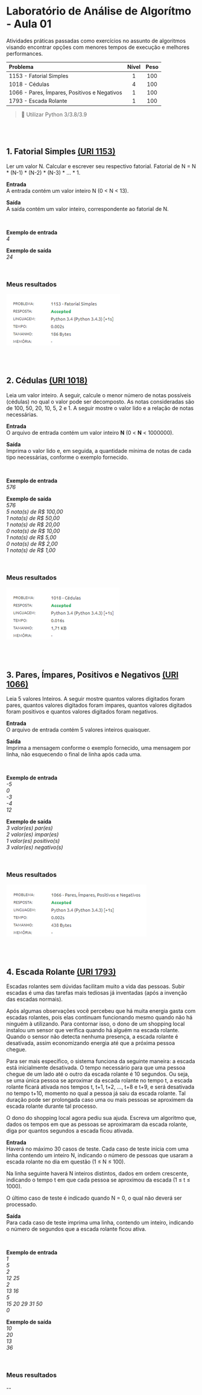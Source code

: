 # Laboratório de Análise de Algorítmo - Aula 01

Atividades práticas passadas como exercícios no assunto de algoritmos visando encontrar opções com menores tempos de execução e melhores performances.

<center>

| Problema                                     | Nível | Peso |
| :------------------------------------------- | :---: | :--: |
| 1153 - Fatorial Simples                      |   1   | 100  |
| 1018 - Cédulas                               |   4   | 100  |
| 1066 - Pares, Ímpares, Positivos e Negativos |   1   | 100  |
| 1793 - Escada Rolante                        |   1   | 100  |

</center>

> 🐍 Utilizar Python 3/3.8/3.9


<br><br>

## 1. Fatorial Simples [(URI 1153)](https://www.beecrowd.com.br/judge/pt/problems/view/1153)
Ler um valor N. Calcular e escrever seu respectivo fatorial. Fatorial de N = N * (N-1) * (N-2) * (N-3) * ... * 1.

**Entrada**  
A entrada contém um valor inteiro N (0 < N < 13).

**Saída**  
A saída contém um valor inteiro, correspondente ao fatorial de N.

<br>

**Exemplo de entrada**  
*4*

**Exemplo de saída**  
*24*

<br>

### Meus resultados

![Results](/doc/result_class-1_ex1.png)


<br><br>

## 2. Cédulas [(URI 1018)](https://www.beecrowd.com.br/judge/pt/problems/view/1018)  
Leia um valor inteiro. A seguir, calcule o menor número de notas possíveis (cédulas) no qual o valor pode ser decomposto. As notas consideradas são de 100, 50, 20, 10, 5, 2 e 1. A seguir mostre o valor lido e a relação de notas necessárias.

**Entrada**  
O arquivo de entrada contém um valor inteiro **N** (0 < **N** < 1000000).

**Saída**  
Imprima o valor lido e, em seguida, a quantidade mínima de notas de cada tipo necessárias, conforme o exemplo fornecido.  

<br>

**Exemplo de entrada**  
*576*

**Exemplo de saída**  
*576*  
*5 nota(s) de R$ 100,00*  
*1 nota(s) de R$ 50,00*  
*1 nota(s) de R$ 20,00*  
*0 nota(s) de R$ 10,00*  
*1 nota(s) de R$ 5,00*  
*0 nota(s) de R$ 2,00*  
*1 nota(s) de R$ 1,00*  

<br>

### Meus resultados

![Results](/doc/result_class-1_ex2.png)


<br><br>

## 3. Pares, Ímpares, Positivos e Negativos [(URI 1066)](https://www.beecrowd.com.br/judge/pt/problems/view/1066)
Leia 5 valores Inteiros. A seguir mostre quantos valores digitados foram pares, quantos valores digitados foram ímpares, quantos valores digitados foram positivos e quantos valores digitados foram negativos.

**Entrada**  
O arquivo de entrada contém 5 valores inteiros quaisquer.

**Saída**  
Imprima a mensagem conforme o exemplo fornecido, uma mensagem por linha, não esquecendo o final de linha após cada uma.

<br>

**Exemplo de entrada**  
*-5*  
*0*  
*-3*  
*-4*  
*12*  

**Exemplo de saída**  
*3 valor(es) par(es)*   
*2 valor(es) impar(es)*   
*1 valor(es) positivo(s)*   
*3 valor(es) negativo(s)*   

<br>

### Meus resultados

![Results](/doc/result_class-1_ex3.png)


<br><br>

## 4. Escada Rolante [(URI 1793)](https://www.beecrowd.com.br/judge/pt/problems/view/1793)
Escadas rolantes sem dúvidas facilitam muito a vida das pessoas. Subir escadas é uma das tarefas mais tediosas já inventadas (após a invenção das escadas normais).  

Após algumas observações você percebeu que há muita energia gasta com escadas rolantes, pois elas continuam funcionando mesmo quando não há ninguém à utilizando. Para contornar isso, o dono de um shopping local instalou um sensor que verifica quando há alguém na escada rolante. Quando o sensor não detecta nenhuma presença, a escada rolante é desativada, assim economizando energia até que a próxima pessoa chegue.  

Para ser mais específico, o sistema funciona da seguinte maneira: a escada está inicialmente desativada. O tempo necessário para que uma pessoa chegue de um lado até o outro da escada rolante é 10 segundos. Ou seja, se uma única pessoa se aproximar da escada rolante no tempo t, a escada rolante ficará ativada nos tempos t, t+1, t+2, …, t+8 e t+9, e será desativada no tempo t+10, momento no qual a pessoa já saiu da escada rolante. Tal duração pode ser prolongada caso uma ou mais pessoas se aproximem da escada rolante durante tal processo.  

O dono do shopping local agora pediu sua ajuda. Escreva um algoritmo que, dados os tempos em que as pessoas se aproximaram da escada rolante, diga por quantos segundos a escada ficou ativada.  

**Entrada**  
Haverá no máximo 30 casos de teste. Cada caso de teste inicia com uma linha contendo um inteiro N, indicando o número de pessoas que usaram a escada rolante no dia em questão (1 ≤ N ≤ 100).  

Na linha seguinte haverá N inteiros distintos, dados em ordem crescente, indicando o tempo t em que cada pessoa se aproximou da escada (1 ≤ t ≤ 1000).  

O último caso de teste é indicado quando N = 0, o qual não deverá ser processado.  

**Saída**  
Para cada caso de teste imprima uma linha, contendo um inteiro, indicando o número de segundos que a escada rolante ficou ativa.  

<br>

**Exemplo de entrada**  
*1*  
*5*  
*2*  
*12 25*  
*2*  
*13 16*  
*5*  
*15 20 29 31 50*  
*0*  

**Exemplo de saída**  
*10*   
*20*   
*13*   
*36*   

<br>

### Meus resultados

--
